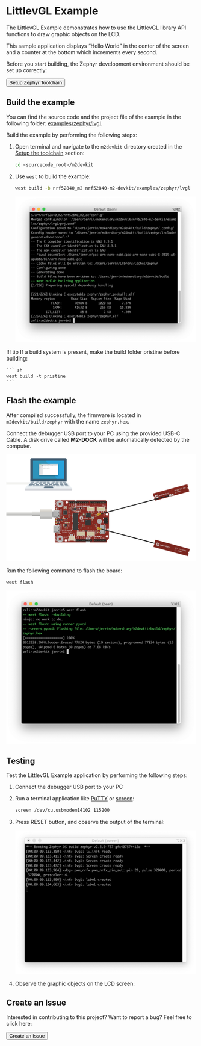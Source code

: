 # LittlevGL Example

The LittlevGL Example demonstrates how to use the LittlevGL library API functions to draw graphic objects on the LCD.

This sample application displays “Hello World” in the center of the screen and a counter at the bottom which increments every second.

Before you start building, the Zephyr development environment should be set up correctly:

<a href="../../setup"><button data-md-color-primary="red-bud" style="width:auto;">Setup Zephyr Toolchain</button></a>

## Build the example

You can find the source code and the project file of the example in the following folder: [examples/zephyr/lvgl](https://github.com/makerdiary/nrf52840-m2-devkit/tree/master/examples/zephyr/lvgl).

Build the example by performing the following steps:

1. Open terminal and navigate to the `m2devkit` directory created in the [Setup the toolchain](../setup.md) section:

	``` sh
	cd <sourcecode_root>/m2devkit
	```

2. Use `west` to build the example:

	``` sh
	west build -b nrf52840_m2 nrf52840-m2-devkit/examples/zephyr/lvgl
	```
	
	![](assets/images/building-lvgl.png)

!!! tip
	If a build system is present, make the build folder pristine before building:

	``` sh
	west build -t pristine
	```

## Flash the example

After compiled successfully, the firmware is located in `m2devkit/build/zephyr` with the name `zephyr.hex`.

Connect the debugger USB port to your PC using the provided USB-C Cable. A disk drive called **M2-DOCK** will be automatically detected by the computer.

![](../assets/images/programming-firmware.png)

Run the following command to flash the board:

``` sh
west flash
```

![](assets/images/flashing-lvgl.png)

## Testing

Test the LittlevGL Example application by performing the following steps:

1. Connect the debugger USB port to your PC

2. Run a terminal application like [PuTTY](https://www.chiark.greenend.org.uk/~sgtatham/putty/) or [screen](https://www.gnu.org/software/screen/manual/screen.html):

	``` sh
	screen /dev/cu.usbmodem14102 115200
	```

3. Press RESET button, and observe the output of the terminal:

	![](assets/images/logging-lvgl.png)

4. Observe the graphic objects on the LCD screen:


## Create an Issue

Interested in contributing to this project? Want to report a bug? Feel free to click here:

<a href="https://github.com/makerdiary/nrf52840-m2-devkit/issues/new?title=Zephyr:%20LittlevGL:%20%3Ctitle%3E"><button data-md-color-primary="red-bud"><i class="fa fa-github"></i> Create an Issue</button></a>
